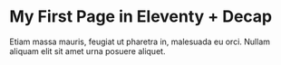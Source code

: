 # My First Page in Eleventy + Decap

Etiam massa mauris, feugiat ut pharetra in, malesuada eu orci. Nullam aliquam elit sit amet urna posuere aliquet.